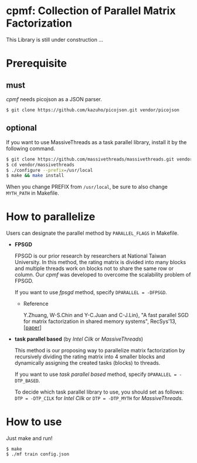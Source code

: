 cpmf: Collection of Parallel Matrix Factorization
====

This Library is still under construction ...

# Prerequisite

## must

*cpmf* needs picojson as a JSON parser.

```
$ git clone https://github.com/kazuho/picojson.git vendor/picojson
```

## optional

If you want to use MassiveThreads as a task parallel library,
install it by the following command.

```sh
$ git clone https://github.com/massivethreads/massivethreads.git vendor/massivethreads
$ cd vendor/massivethreads
$ ./configure --prefix=/usr/local
$ make && make install
```

When you change PREFIX from `/usr/local`, be sure to also change `MYTH_PATH` in Makefile.

# How to parallelize

Users can designate the parallel method by `PARALLEL_FLAGS` in Makefile.

* **FPSGD**

  FPSGD is our prior research by researchers at National Taiwan University.
  In this method, the rating matrix is divided into many blocks
  and multiple threads work on blocks not to share the same row or column.
  Our *cpmf* was developed to overcome the scalability problem of FPSGD.

  If you want to use *fpsgd* method,
  specify `DPARALLEL = -DFPSGD`.

    + Reference

        Y.Zhuang, W-S.Chin and Y-C.Juan and C-J.Lin},
        "A fast parallel SGD for matrix factorization in shared memory systems",
        RecSys'13, [[paper](http://dl.acm.org/citation.cfm?id=2507164)]

* **task parallel based** (by *Intel Cilk* or *MassiveThreads*)

  This method is our proposing way to parallelize matrix factorization
  by recursively dividing the rating matrix into 4 smaller blocks
  and dynamically assigning the created tasks (blocks) to threads.

  If you want to use *task parallel based* method,
  specify `DPARALLEL = -DTP_BASED`.

  To decide which task parallel library to use, you should set as follows:
  `DTP = -DTP_CILK` for *Intel Cilk*
  or
  `DTP = -DTP_MYTH` for *MassiveThreads*.


# How to use

Just make and run!

```
$ make
$ ./mf train config.json
```
